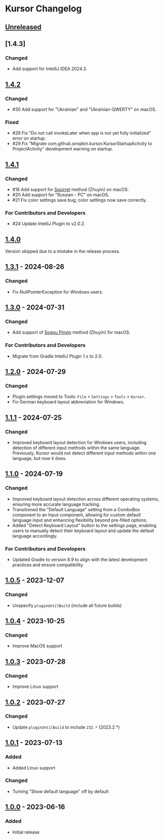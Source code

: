# Kursor Changelog

## [Unreleased]

## [1.4.3]

### Changed

- Add support for IntelliJ IDEA 2024.3.

## [1.4.2]

### Changed

- #30 Add support for "Ukrainian" and "Ukrainian-QWERTY" on macOS.

### Fixed

- #28 Fix "Do not call invokeLater when app is not yet fully initialized" error on startup.
- #29 Fix "Migrate com.github.siropkin.kursor.KursorStartupActivity to ProjectActivity" development warning on startup.

## [1.4.1]

### Changed

- #18 Add support for [Squirrel](https://rime.im) method (Zhuyin) on macOS.
- #20 Add support for "Russian - PC" on macOS.
- #21 Fix color settings save bug; color settings now save correctly.

### For Contributors and Developers

- #24 Update IntelliJ Plugin to v2.0.2.

## [1.4.0]

Version skipped due to a mistake in the release process.

## [1.3.1] - 2024-08-26

### Changed

- Fix NullPointerException for Windows users.

## [1.3.0] - 2024-07-31

### Changed

- Add support of [Sogou Pinyin](https://pinyin.sogou.com/mac) method (Zhuyin) for macOS.

### For Contributors and Developers

- Migrate from Gradle IntelliJ Plugin 1.x to 2.0.

## [1.2.0] - 2024-07-29

### Changed

- Plugin settings moved to Tools: `File` > `Settings` > `Tools` > `Kursor`.
- Fix German keyboard layout abbreviation for Windows.

## [1.1.1] - 2024-07-25

### Changed

- Improved keyboard layout detection for Windows users, including detection of different input methods within the same language. Previously, Kursor would not detect different input methods within one language, but now it does.

## [1.1.0] - 2024-07-19

### Changed

- Improved keyboard layout detection across different operating systems, ensuring more accurate language tracking.
- Transitioned the "Default Language" setting from a ComboBox component to an Input component, allowing for custom default language input and enhancing flexibility beyond pre-filled options.
- Added "Detect Keyboard Layout" button to the settings page, enabling users to manually detect their keyboard layout and update the default language accordingly.

### For Contributors and Developers

- Updated Gradle to version 8.9 to align with the latest development practices and ensure compatibility.

## [1.0.5] - 2023-12-07

### Changed

- Unspecify `pluginUntilBuild` (include all future builds)

## [1.0.4] - 2023-10-25

### Changed

- Improve MacOS support

## [1.0.3] - 2023-07-28

### Changed

- Improve Linux support

## [1.0.2] - 2023-07-27

### Changed

- Update `pluginUntilBuild` to include `232.*` (2023.2.*)

## [1.0.1] - 2023-07-13

### Added

- Added Linux support

### Changed

- Turning "Show default language" off by default

## [1.0.0] - 2023-06-16

### Added

- Initial release

[Unreleased]: https://github.com/siropkin/kursor/compare/v1.4.2...HEAD
[1.4.2]: https://github.com/siropkin/kursor/compare/v1.4.1...v1.4.2
[1.4.1]: https://github.com/siropkin/kursor/compare/v1.4.0...v1.4.1
[1.4.0]: https://github.com/siropkin/kursor/compare/v1.3.1...v1.4.0
[1.3.1]: https://github.com/siropkin/kursor/compare/v1.3.0...v1.3.1
[1.3.0]: https://github.com/siropkin/kursor/compare/v1.2.0...v1.3.0
[1.2.0]: https://github.com/siropkin/kursor/compare/v1.1.1...v1.2.0
[1.1.1]: https://github.com/siropkin/kursor/compare/v1.1.0...v1.1.1
[1.1.0]: https://github.com/siropkin/kursor/compare/v1.0.5...v1.1.0
[1.0.5]: https://github.com/siropkin/kursor/compare/v1.0.4...v1.0.5
[1.0.4]: https://github.com/siropkin/kursor/compare/v1.0.3...v1.0.4
[1.0.3]: https://github.com/siropkin/kursor/compare/v1.0.2...v1.0.3
[1.0.2]: https://github.com/siropkin/kursor/compare/v1.0.1...v1.0.2
[1.0.1]: https://github.com/siropkin/kursor/compare/v1.0.0...v1.0.1
[1.0.0]: https://github.com/siropkin/kursor/commits/v1.0.0
